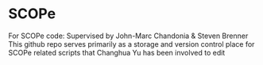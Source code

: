 # SCOPe
For SCOPe code: Supervised by John-Marc Chandonia &amp; Steven Brenner
This github repo serves primarily as a storage and version control place for SCOPe related scripts that Changhua Yu has been involved to edit
